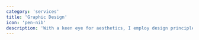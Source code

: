 ```yaml
---
category: 'services'
title: 'Graphic Design'
icon: 'pen-nib'
description: 'With a keen eye for aesthetics, I employ design principles and tools such as Adobe Creative Suite and Figma to create visually stunning and engaging graphics.'
---
```


